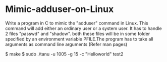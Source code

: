 # Mimic-adduser-on-Linux

Write a program in C to mimic the "adduser" command in Linux. This command will add either an ordinary user or a system 
user. It has to handle 2 files "passwd" and "shadow". both these files will be in some folder specified by an environment 
variable PFILE.The program has to take all arguments as command line arguments (Refer man pages)

$ make
$ sudo ./tanu -u 1005 -g 15 -c "Helloworld" test2
